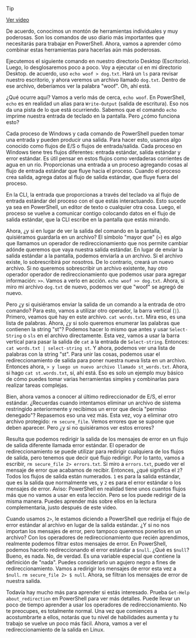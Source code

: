 > [!TIP]  
> [Ver video](https://youtu.be/Ov3mPNia3HA)

De acuerdo, conocimos un montón de herramientas individuales y muy poderosas. Son los comandos de uso diario más importantes que necesitarás para trabajar en PowerShell. Ahora, vamos a aprender cómo combinar estas herramientas para hacerlas aún más poderosas.

Ejecutemos el siguiente comando en nuestro directorio Desktop (Escritorio). Luego, lo desglosaremos poco a poco. Voy a ejecutar `cd` en mi directorio Desktop. de acuerdo, uso `echo woof > dog.txt`. Hará un `ls` para revisar nuestro escritorio, y ahora veremos un archivo llamado `dog.txt`. Dentro de ese archivo, deberíamos ver la palabra "woof". Oh, ahí está.

¿Qué ocurre aquí? Vamos a verlo más de cerca, `echo woof`. En PowerShell, `echo` es en realidad un alias para `Write-Output` (salida de escritura). Eso nos da una pista de lo que está ocurriendo. Sabemos que el comando `echo` imprime nuestra entrada de teclado en la pantalla. Pero ¿cómo funciona esto?

Cada proceso de Windows y cada comando de PowerShell pueden tomar una entrada y pueden producir una salida. Para hacer esto, usamos algo conocido como flujos de E/S o flujos de entrada/salida. Cada proceso en Windows tiene tres flujos diferentes: entrada estándar, salida estándar y error estándar. Es útil pensar en estos flujos como verdaderas corrientes de agua en un río. Proporcionas una entrada a un proceso agregando cosas al flujo de entrada estándar que fluye hacia el proceso. Cuando el proceso crea salida, agrega datos al flujo de salida estándar, que fluye fuera del proceso.

En la CLI, la entrada que proporcionas a través del teclado va al flujo de entrada estándar del proceso con el que estás interactuando. Esto sucede ya sea en PowerShell, un editor de texto o cualquier otra cosa. Luego, el proceso se vuelve a comunicar contigo colocando datos en el flujo de salida estándar, que la CLI escribe en la pantalla que estás mirando.

Ahora, ¿y si en lugar de ver la salida del comando en la pantalla, quisiéramos guardarla en un archivo? El símbolo "mayor que" (`>`) es algo que llamamos un operador de redireccionamiento que nos permite cambiar adónde queremos que vaya nuestra salida estándar. En lugar de enviar la salida estándar a la pantalla, podemos enviarla a un archivo. Si el archivo existe, lo sobrescribirá por nosotros. De lo contrario, creará un nuevo archivo. Si no queremos sobrescribir un archivo existente, hay otro operador operador de redireccionamiento que podemos usar para agregar información: `>>`. Vamos a verlo en acción. `echo woof >> dog.txt`. Ahora, si miro mi archivo `dog.txt` de nuevo, podemos ver que "woof" se agregó de nuevo.

Pero ¿y si quisiéramos enviar la salida de un comando a la entrada de otro comando? Para esto, vamos a utilizar otro operador, la barra vertical (`|`). Primero, veamos qué hay en este archivo. `cat words.txt`. Mira eso, es una lista de palabras. Ahora, ¿y si solo queremos enumerar las palabras que contienen la string "st"? Podemos hacer lo mismo que antes y usar `Select-String` o `sls` en el archivo directamente. Esta vez, vamos a usar la barra vertical para pasar la salida de `cat` a la entrada de `Select-string`. Entonces: `cat words.txt | select-string st`. Y ahora, podemos ver una lista de palabras con la string "st". Para unir las cosas, podemos usar el redireccionamiento de salida para poner nuestra nueva lista en un archivo. Entonces ahora, `> y luego un nuevo archivo llamado st_words.txt`. Ahora, si hago `cat st.words.txt`, sí, ahí está. Eso es solo un ejemplo muy básico de cómo puedes tomar varias herramientas simples y combinarlas para realizar tareas complejas.

Bien, ahora vamos a conocer al último redireccionador de E/S, el error estándar. ¿Recuerdas cuando intentamos eliminar un archivo de sistema restringido anteriormente y recibimos un error que decía "permiso denegado"? Repasemos eso una vez más. Esta vez, voy a eliminar otro archivo protegido: `rm secure_file`. Vemos errores que se supone que deben aparecer. Pero ¿y si no quisiéramos ver estos errores?

Resulta que podemos redirigir la salida de los mensajes de error en un flujo de salida diferente llamada error estándar. El operador de redireccionamiento se puede utilizar para redirigir cualquiera de los flujos de salida, pero tenemos que decir qué flujo redirigir. Por lo tanto, vamos a escribir, `rm secure_file 2> errors.txt`. Si miro a `errors.txt`, puedo ver el mensaje de error que acabamos de recibir. Entonces, ¿qué significa el `2`? Todos los flujos de salida están numerados. `1` es para la salida estándar, que es la salida que normalmente ves, y `2` es para el error estándar o los mensajes de error. Aviso: PowerShell en realidad tiene unos cuantos flujos más que no vamos a usar en esta lección. Pero se los puede redirigir de la misma manera. Puedes aprender más sobre ellos en la lectura complementaria, justo después de este video.

Cuando usamos `2>`, le estamos diciendo a PowerShell que redirija el flujo de error estándar al archivo en lugar de la salida estándar. ¿Y si no nos importan los mensajes de error, pero tampoco queremos ponerlos en un archivo? Con los operadores de redireccionamiento que recién aprendimos, realmente podemos filtrar estos mensajes de error. En PowerShell, podemos hacerlo redireccionando el error estándar a `$null`. ¿Qué es `$null`? Bueno, es nada. No, de verdad. Es una variable especial que contiene la definición de "nada". Puedes considerarlo un agujero negro a fines de redireccionamiento. Vamos a redirigir los mensajes de error esta vez a `$null`. `rm secure_file 2> $ null`. Ahora, se filtran los mensajes de error de nuestra salida.

Todavía hay mucho más para aprender si estás interesado. Prueba `Get-Help about_redirection` en PowerShell para ver más detalles. Puede llevar un poco de tiempo aprender a usar los operadores de redireccionamiento. No te preocupes, es totalmente normal. Una vez que comiences a acostumbrarte a ellos, notarás que tu nivel de habilidades aumenta y tu trabajo se vuelve un poco más fácil. Ahora, vamos a ver el redireccionamiento de la salida en Linux.
